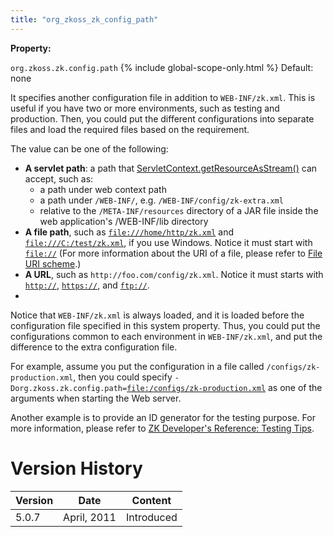 ```yaml
---
title: "org_zkoss_zk_config_path"
---
```


**Property:**

`org.zkoss.zk.config.path`
{% include global-scope-only.html %}
Default: none

It specifies another configuration file in addition to `WEB-INF/zk.xml`.
This is useful if you have two or more environments, such as testing and
production. Then, you could put the different configurations into
separate files and load the required files based on the requirement.

The value can be one of the following:

- **A servlet path**: a path that
  [ServletContext.getResourceAsStream()](https://docs.oracle.com/javaee/7/api/javax/servlet/ServletContext.html#getResource-java.lang.String-)
  can accept, such as:
  - a path under web context path
  - a path under `/WEB-INF/`, e.g. `/WEB-INF/config/zk-extra.xml`
  - relative to the `/META-INF/resources` directory of a JAR file inside
    the web application's /WEB-INF/lib directory
- **A file path**, such as
  [`file:///home/http/zk.xml`](file:///home/http/zk_xml) and
  [`file:///C:/test/zk.xml`](file:///c:/test/zk_xml), if you use
  Windows. Notice it must start with [`file://`](file://) (For more
  information about the URI of a file, please refer to [File URI scheme](http://en.wikipedia.org/wiki/File_URI_scheme).)
- **A URL**, such as `http://foo.com/config/zk.xml`. Notice it must
  starts with [`http://`](http://), [`https://`](https://), and
  [`ftp://`](ftp://).
- 

Notice that `WEB-INF/zk.xml` is always loaded, and it is loaded before
the configuration file specified in this system property. Thus, you
could put the configurations common to each environment in
`WEB-INF/zk.xml`, and put the difference to the extra configuration
file.

For example, assume you put the configuration in a file called
`/configs/zk-production.xml`, then you could specify
`-Dorg.zkoss.zk.config.path=`[`file:/configs/zk-production.xml`](file://configs/zk_production_xml)
as one of the arguments when starting the Web server.

Another example is to provide an ID generator for the testing purpose.
For more information, please refer to [ZK Developer's Reference: Testing Tips]({{site.baseurl}}/zk_dev_ref/testing/testing_tips#Different_Configuration_for_Different_Environment).

# Version History

| Version | Date        | Content    |
|---------|-------------|------------|
| 5.0.7   | April, 2011 | Introduced |
